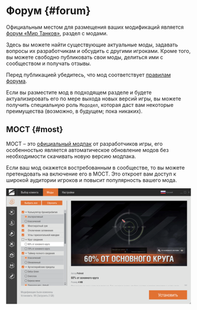 # Форум {#forum}

Официальным местом для размещения ваших модификаций является [форум «Мир Танков»](http://forum.tanki.su/index.php?/forum/173-моды-и-софт/), раздел с модами.

Здесь вы можете найти существующие актуальные моды, задавать вопросы их разработчикам и обсудить с другими игроками. Кроме того, вы можете свободно публиковать свои моды, делиться ими с сообществом и получать отзывы.

Перед публикацией убедитесь, что мод соответствует [правилам форума](http://forum.tanki.su/index.php?/forum/969-правила-разделаинформация/).

Если вы разместите мод в подходящем разделе и будете актуализировать его по мере выхода новых версий игры, вы можете получить специальную роль `Мододел`, которая даст вам некоторые преимущества (возможно, в будущем; пока никаких).

## МОСТ {#most}

МОСТ – это [официальный модпак](http://forum.tanki.su/index.php?/topic/2205036-all-мост/) от разработчиков игры, его особенностью является автоматическое обновление модов без необходимости скачивать новую версию модпака.

Если ваш мод окажется востребованным в сообществе, то вы можете претендовать на включение его в МОСТ. Это откроет вам доступ к широкой аудитории игроков и повысит популярность вашего мода.

![screenshot](./assets/most.png)
